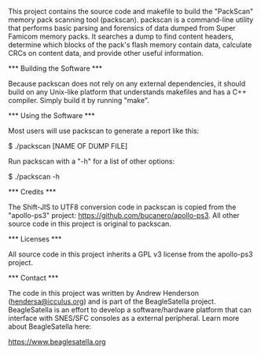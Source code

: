 This project contains the source code and makefile to build the "PackScan" memory pack scanning tool (packscan). packscan is a command-line utility that performs basic parsing and forensics of data dumped from Super Famicom memory packs. It searches a dump to find content headers, determine which blocks of the pack's flash memory contain data, calculate CRCs on content data, and provide other useful information. 

*** Building the Software ***

Because packscan does not rely on any external dependencies, it should build on any Unix-like platform that understands makefiles and has a C++ compiler. Simply build it by running "make".

*** Using the Software ***

Most users will use packscan to generate a report like this:

$ ./packscan [NAME OF DUMP FILE]

Run packscan with a "-h" for a list of other options:

$ ./packscan -h

*** Credits ***

The Shift-JIS to UTF8 conversion code in packscan is copied from the "apollo-ps3" project: https://github.com/bucanero/apollo-ps3. All other source code in this project is original to packscan.

*** Licenses ***

All source code in this project inherits a GPL v3 license from the apollo-ps3 project.

*** Contact ***

The code in this project was written by Andrew Henderson (hendersa@icculus.org) and is part of the BeagleSatella project. BeagleSatella is an effort to develop a software/hardware platform that can interface with SNES/SFC consoles as a external peripheral. Learn more about BeagleSatella here:

https://www.beaglesatella.org

